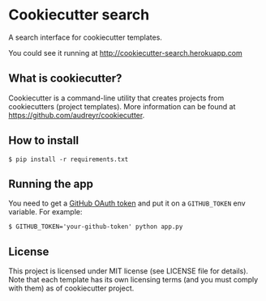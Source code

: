 # Cookiecutter search

A search interface for cookiecutter templates.

You could see it running at http://cookiecutter-search.herokuapp.com

## What is cookiecutter?

Cookiecutter is a command-line utility that creates projects from
cookiecutters (project templates). More information can be found at
https://github.com/audreyr/cookiecutter.

## How to install

    $ pip install -r requirements.txt

## Running the app

You need to get a [GitHub OAuth token][oauth_token] and put it on a
`GITHUB_TOKEN` env variable. For example:

    $ GITHUB_TOKEN='your-github-token' python app.py

## License

This project is licensed under MIT license (see LICENSE file for
details). Note that each template has its own licensing terms (and you
must comply with them) as of cookiecutter project.

[oauth_token]: https://developer.github.com/v3/auth/#via-oauth-tokens
